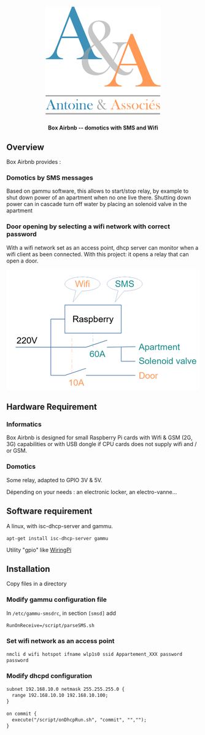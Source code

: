 <h1 align="center">
  <br>
  <a href="https://www.associés.fr"><img src="doc/logo.png" alt="Antoine & Associés" width="300"></a>
</h1>

<h4 align="center">Box Airbnb -- domotics with SMS and Wifi</h4>

## Overview

Box Airbnb provides :

### Domotics by SMS messages

Based on gammu software, this allows to start/stop relay, by example to shut down power of an apartment when no one live there. Shutting down power can in cascade turn off water by placing an solenoid valve in the apartment 

### Door opening by selecting a wifi network with correct password

With a wifi network set as an access point, dhcp server can monitor when a wifi client as been connected. With this project: it opens a relay that can open a door.

![schema](doc/schema.png "Principe")

## Hardware Requirement

### Informatics

Box Airbnb is designed for small Raspberry Pi cards with Wifi & GSM (2G, 3G) capabilities or with USB dongle if CPU cards does not supply wifi and / or GSM.

### Domotics

Some relay, adapted to GPIO 3V & 5V.

Dépending on your needs : an electronic locker, an electro-vanne...

## Software requirement

A linux, with isc-dhcp-server and gammu.

`apt-get install isc-dhcp-server gammu`

Utility "gpio" like [WiringPi](https://github.com/orangepi-xunlong/wiringOP "Gpio utility")

## Installation

Copy files in a directory

### Modify gammu configuration file

In `/etc/gammu-smsdrc`, in section `[smsd]` add

`RunOnReceive=/script/parseSMS.sh`

### Set wifi network as an access point

```
nmcli d wifi hotspot ifname wlp1s0 ssid Appartement_XXX password password

```

### Modify dhcpd configuration

```
subnet 192.168.10.0 netmask 255.255.255.0 {
  range 192.168.10.10 192.168.10.100;
} 

on commit {
  execute("/script/onDhcpRun.sh", "commit", "","");
}
```
